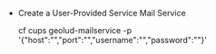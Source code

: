 * Create a User-Provided Service Mail Service

    cf cups geolud-mailservice -p '{"host":"","port":"","username":"","password":""}'